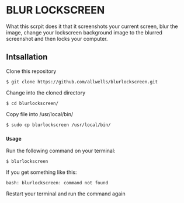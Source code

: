 # BLUR LOCKSCREEN

What this scrpit does it that it screenshots your current screen, blur the image, change your lockscreen background image to the blurred screenshot and then locks your computer.

## Intsallation

Clone this repository

    $ git clone https://github.com/allwells/blurlockscreen.git

Change into the cloned directory

    $ cd blurlockscreen/

Copy file into /usr/local/bin/

    $ sudo cp blurlockscreen /usr/local/bin/

### `Usage`

Run the following command on your terminal:

    $ blurlockscreen

If you get something like this:

    bash: blurlockscreen: command not found

Restart your terminal and run the command again

